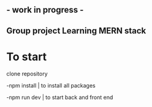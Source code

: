 ## - work in progress - ##

## Group project Learning MERN stack

# To start

  clone repository  

  
  -npm install  | to install all packages
  
  -npm run dev | to start back and front end
